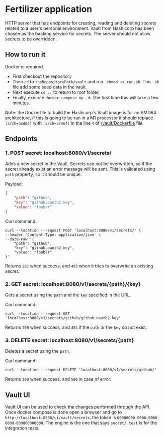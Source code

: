 # Fertilizer application
HTTP server that has endpoints for creating, reading and deleting secrets related to a user's personal environment. Vault from Hashicorp has been chosen as the backing service for secrets. The server should not allow secrets to be overridden.

## How to run it
Docker is required.

- First checkout the repository
- Then `cd` to `theRepositoryPath/vault` and run ` chmod +x run.sh`. This `.sh` file add some seed data in the vault.
- Next execute `cd ..` to return to root folder.
- Finally, execute `docker-compose up -d`. The first time this will take a few minutes.

Note: the Dockerfile to build the Hashicorp's Vault image is for an AMD64 architecture, if this is going to be run in a M1 processor it should replace `[arch=amd64]` with `[arch=arm64]` in the line `4` of [/vault/Dockerfile](vault/Dockerfile) file.

## Endpoints
### 1. POST secret: localhost:8080/v1/secrets/
Adds a new secret in the Vault. Secrets can not be overwritten, so if the secret already exist an error message will be sent. This is validated using `path` property, so it should be unique.

Payload:
```json
{
    "path": "github",
    "key": "github.oauth2.key",
    "value": "foobar"
}
```

Curl command:
```shell
curl --location --request POST 'localhost:8080/v1/secrets/' \
--header 'Content-Type: application/json' \
--data-raw '{
    "path": "github",
    "key": "github.oauth2.key",
    "value": "foobar"
}'
```
Returns `201` when success, and `403` when it tries to overwrite an existing secret.

### 2. GET secret: localhost:8080/v1/secrets/{path}/{key}
Gets a secret using the `path` and the `key` specified in the URL.

Curl command:
```shell
curl --location --request GET 'localhost:8080/v1/secrets/github/github.oauth2.key'
```
Returns `200` when success, and `404` if the `path` or the `key` do not exist.

### 3. DELETE secret: localhost:8080/v1/secrets/{path}
Deletes a secret using the `path`.

Curl command:
```shell
curl --location --request DELETE 'localhost:8080/v1/secrets/github/'
```
Returns `200` when success, and `500` in case of error.

## Vault UI
Vault UI can be used to check the changes performed through the API. Once docker compose is done open a browser and go to `http://localhost:8200/ui/vault/secrets`, the token is `00000000-0000-0000-0000-000000000000`. The engine is the one that says `secret/`. `test` is for the integration tests.